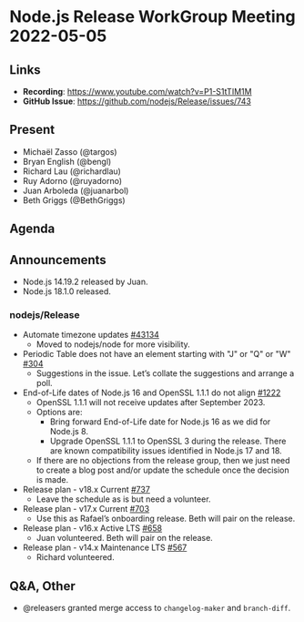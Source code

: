 # Node.js Release WorkGroup Meeting 2022-05-05

## Links

* **Recording**: https://www.youtube.com/watch?v=P1-S1tTIM1M
* **GitHub Issue**: https://github.com/nodejs/Release/issues/743

## Present

* Michaël Zasso (@targos)
* Bryan English (@bengl)
* Richard Lau (@richardlau)
* Ruy Adorno (@ruyadorno)
* Juan Arboleda (@juanarbol)
* Beth Griggs (@BethGriggs)

## Agenda

## Announcements

* Node.js 14.19.2 released by Juan.
* Node.js 18.1.0 released.

### nodejs/Release

* Automate timezone updates [#43134](https://github.com/nodejs/node/issues/43134)
  * Moved to nodejs/node for more visibility.
* Periodic Table does not have an element starting with "J" or "Q" or "W" [#304](https://github.com/nodejs/Release/issues/304)
  * Suggestions in the issue. Let’s collate the suggestions and arrange a poll.
* End-of-Life dates of Node.js 16 and OpenSSL 1.1.1 do not align [#1222](https://github.com/nodejs/tsc/issues/1222)
  * OpenSSL 1.1.1 will not receive updates after September 2023.
  * Options are:
    * Bring forward End-of-Life date for Node.js 16 as we did for Node.js 8.
    * Upgrade OpenSSL 1.1.1 to OpenSSL 3 during the release. There are known compatibility issues identified in Node.js 17 and 18.
  * If there are no objections from the release group, then we just need to create a blog post and/or update the schedule once the decision is made.
* Release plan - v18.x Current [#737](https://github.com/nodejs/Release/issues/737)
  * Leave the schedule as is but need a volunteer.
* Release plan - v17.x Current [#703](https://github.com/nodejs/Release/issues/703)
  * Use this as Rafael’s onboarding release. Beth will pair on the release.
* Release plan - v16.x Active LTS [#658](https://github.com/nodejs/Release/issues/658)
  * Juan volunteered. Beth will pair on the release.
* Release plan - v14.x Maintenance LTS [#567](https://github.com/nodejs/Release/issues/567)
  * Richard volunteered.

## Q&A, Other

* @releasers granted merge access to `changelog-maker` and `branch-diff`.